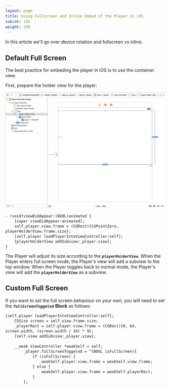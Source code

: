 ```yaml
---
layout: page
title: Using Fullscreen and Inline Embed of the Player in iOS
subcat: iOS
weight: 290
---
```


In this article we'll go over device rotation and fullscreen vs inline.

## Default Full Screen
The best practice for embeding the player in iOS is to use the container view.

First, prepare the holder view for the player:

![Register](images/playerHolder.png)

```
- (void)viewDidAppear:(BOOL)animated {
    [super viewDidAppear:animated];
    self.player.view.frame = (CGRect){CGPointZero, playerHolderView.frame.size};
    [self.player loadPlayerIntoViewController:self];
    [playerHolderView addSubview:_player.view];
}
```

The Player will adjust its size according to the _**`playerHolderView`**_.
When the Player enters full screen mode, the Player's view will add a subview to the top window. When the Player toggles back to normal mode, the Player's view will add the _**`playerHolderView`**_ as a subview.

## Custom Full Screen
If you want to set the full screen behaviour on your own, you will need to set the _**`fullScreenToggeled`**_ **Block**  as follows:

```
[self.player loadPlayerIntoViewController:self];
    CGSize screen = self.view.frame.size;
    _playerRect = self.player.view.frame = (CGRect){0, 64, screen.width, (screen.width / 16) * 9};
    [self.view addSubview:_player.view];
    
    __weak ViewController *weakSelf = self;
        _player.fullScreenToggeled = ^(BOOL isFullScreen){
            if (isFullScreen) {
                weakSelf.player.view.frame = weakSelf.view.frame;
            } else {
                weakSelf.player.view.frame = weakSelf.playerRect;
            }
        };
```
  

